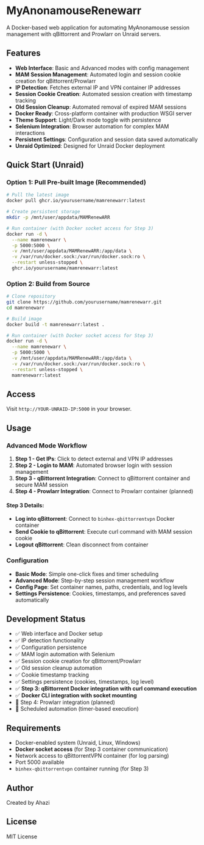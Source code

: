 # MyAnonamouseRenewarr

A Docker-based web application for automating MyAnonamouse session management with qBittorrent and Prowlarr on Unraid servers.

## Features

- **Web Interface**: Basic and Advanced modes with config management
- **MAM Session Management**: Automated login and session cookie creation for qBittorrent/Prowlarr
- **IP Detection**: Fetches external IP and VPN container IP addresses
- **Session Cookie Creation**: Automated session creation with timestamp tracking
- **Old Session Cleanup**: Automated removal of expired MAM sessions
- **Docker Ready**: Cross-platform container with production WSGI server
- **Theme Support**: Light/Dark mode toggle with persistence
- **Selenium Integration**: Browser automation for complex MAM interactions
- **Persistent Settings**: Configuration and session data saved automatically
- **Unraid Optimized**: Designed for Unraid Docker deployment

## Quick Start (Unraid)

### Option 1: Pull Pre-built Image (Recommended)

```bash
# Pull the latest image
docker pull ghcr.io/yourusername/mamrenewarr:latest

# Create persistent storage
mkdir -p /mnt/user/appdata/MAMRenewARR

# Run container (with Docker socket access for Step 3)
docker run -d \
  --name mamrenewarr \
  -p 5000:5000 \
  -v /mnt/user/appdata/MAMRenewARR:/app/data \
  -v /var/run/docker.sock:/var/run/docker.sock:ro \
  --restart unless-stopped \
  ghcr.io/yourusername/mamrenewarr:latest
```

### Option 2: Build from Source

```bash
# Clone repository
git clone https://github.com/yourusername/mamrenewarr.git
cd mamrenewarr

# Build image
docker build -t mamrenewarr:latest .

# Run container (with Docker socket access for Step 3)
docker run -d \
  --name mamrenewarr \
  -p 5000:5000 \
  -v /mnt/user/appdata/MAMRenewARR:/app/data \
  -v /var/run/docker.sock:/var/run/docker.sock:ro \
  --restart unless-stopped \
  mamrenewarr:latest
```

## Access

Visit `http://YOUR-UNRAID-IP:5000` in your browser.

## Usage

### Advanced Mode Workflow

1. **Step 1 - Get IPs**: Click to detect external and VPN IP addresses
2. **Step 2 - Login to MAM**: Automated browser login with session management
3. **Step 3 - qBittorrent Integration**: Connect to qBittorrent container and secure MAM session
4. **Step 4 - Prowlarr Integration**: Connect to Prowlarr container (planned)

#### Step 3 Details:
- **Log into qBittorrent**: Connect to `binhex-qbittorrentvpn` Docker container
- **Send Cookie to qBittorrent**: Execute curl command with MAM session cookie
- **Logout qBittorrent**: Clean disconnect from container

### Configuration

- **Basic Mode**: Simple one-click fixes and timer scheduling
- **Advanced Mode**: Step-by-step session management workflow  
- **Config Page**: Set container names, paths, credentials, and log levels
- **Settings Persistence**: Cookies, timestamps, and preferences saved automatically

## Development Status

- ✅ Web interface and Docker setup
- ✅ IP detection functionality  
- ✅ Configuration persistence
- ✅ MAM login automation with Selenium
- ✅ Session cookie creation for qBittorrent/Prowlarr
- ✅ Old session cleanup automation
- ✅ Cookie timestamp tracking
- ✅ Settings persistence (cookies, timestamps, log level)
- ✅ **Step 3: qBittorrent Docker integration with curl command execution**
- ✅ **Docker CLI integration with socket mounting**
- 🔄 Step 4: Prowlarr integration (planned)
- 🔄 Scheduled automation (timer-based execution)

## Requirements

- Docker-enabled system (Unraid, Linux, Windows)
- **Docker socket access** (for Step 3 container communication)
- Network access to qBittorrentVPN container (for log parsing)
- Port 5000 available
- `binhex-qbittorrentvpn` container running (for Step 3)

## Author

Created by Ahazi

## License

MIT License
